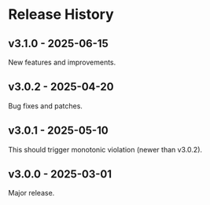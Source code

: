 # Release History

## v3.1.0 - 2025-06-15

New features and improvements.

## v3.0.2 - 2025-04-20

Bug fixes and patches.

## v3.0.1 - 2025-05-10

This should trigger monotonic violation (newer than v3.0.2).

## v3.0.0 - 2025-03-01

Major release.